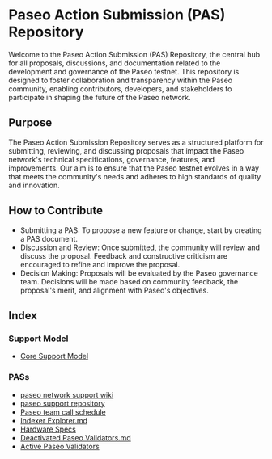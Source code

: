 # Paseo Action Submission (PAS) Repository
Welcome to the Paseo Action Submission (PAS) Repository, the central hub for all proposals, discussions, and documentation related to the development and governance of the Paseo testnet. This repository is designed to foster collaboration and transparency within the Paseo community, enabling contributors, developers, and stakeholders to participate in shaping the future of the Paseo network.

## Purpose
The Paseo Action Submission Repository serves as a structured platform for submitting, reviewing, and discussing proposals that impact the Paseo network's technical specifications, governance, features, and improvements. Our aim is to ensure that the Paseo testnet evolves in a way that meets the community's needs and adheres to high standards of quality and innovation.

## How to Contribute
- Submitting a PAS: To propose a new feature or change, start by creating a PAS document.
- Discussion and Review: Once submitted, the community will review and discuss the proposal. Feedback and constructive criticism are encouraged to refine and improve the proposal.
- Decision Making: Proposals will be evaluated by the Paseo governance team. Decisions will be made based on community feedback, the proposal's merit, and alignment with Paseo's objectives.

## Index

### Support Model
- [Core Support Model](https://github.com/paseo-network/paseo-action-submission/blob/main/pas/core-support-model.md)
  
### PASs
- [paseo network support wiki](https://github.com/paseo-network/paseo-action-submission/blob/update-readme-index/pas/paseo-network-support-wiki.md)
- [paseo support repository](https://github.com/paseo-network/paseo-action-submission/blob/update-readme-index/pas/paseo-support-repository.md)
- [Paseo team call schedule](https://github.com/paseo-network/paseo-action-submission/blob/update-readme-index/pas/team-call-schedule.md)
- [Indexer Explorer.md](https://github.com/paseo-network/paseo-action-submission/blob/update-readme-index/pas/indexer-explorer.md)
- [Hardware Specs](https://github.com/paseo-network/paseo-action-submission/blob/update-readme-index/pas/Hardware_specs.md)
- [Deactivated Paseo Validators.md](https://github.com/paseo-network/paseo-action-submission/blob/update-readme-index/pas/Deactivated_Paseo_Validators.md)
- [Active Paseo Validators](https://github.com/paseo-network/paseo-action-submission/blob/update-readme-index/pas/Active_Paseo_Validators.md)


